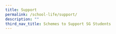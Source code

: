 ```yaml
---
title: Support
permalink: /school-life/support/
description: ""
third_nav_title: Schemes to Support SG Students
---
```

